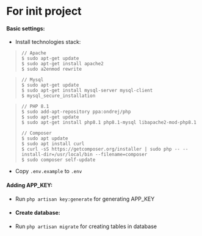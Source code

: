 For init project
=======
#### Basic settings:

* Install technologies stack:

> ```
> // Apache 
> $ sudo apt-get update
> $ sudo apt-get install apache2
> $ sudo a2enmod rewrite
> ```

> ```
> // Mysql 
> $ sudo apt-get update
> $ sudo apt-get install mysql-server mysql-client
> $ mysql_secure_installation
> ```

> ```
> // PHP 8.1
> $ sudo add-apt-repository ppa:ondrej/php
> $ sudo apt-get update
> $ sudo apt-get install php8.1 php8.1-mysql libapache2-mod-php8.1
> ```
> ```
> // Composer 
> $ sudo apt update
> $ sudo apt install curl
> $ curl -sS https://getcomposer.org/installer | sudo php -- --install-dir=/usr/local/bin --filename=composer
> $ sudo composer self-update

* Copy `.env.example` to `.env`

#### Adding APP_KEY:
* Run `php artisan key:generate` for generating APP_KEY
* #### Create database:
* Run `php artisan migrate` for creating tables in database
